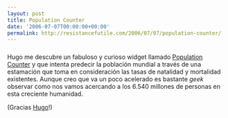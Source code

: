 ```yaml
---
layout: post
title: Population Counter
date: '2006-07-07T00:00:00+00:00'
permalink: http://resistancefutile.com/2006/07/07/population-counter/
---
```

<a href="http://www.apple.com/downloads/dashboard/reference/populationcounter.html"><img style="display:block; margin:0px auto 10px; text-align:center;cursor:pointer; cursor:hand;" src="http://photos1.blogger.com/blogger/6639/1972/320/Imagen%201.6.png" border="0" alt="" /></a>Hugo me descubre un fabuloso y curioso widget llamado <a href="http://www.apple.com/downloads/dashboard/reference/populationcounter.html">Population Counter</a> y que intenta predecir la población mundial a través de una estamación que toma en consideración las tasas de natalidad y mortalidad existentes. Aunque creo que va un poco acelerado es bastante <span style="font-style:italic;">geek</span> observar como nos vamos acercando a los 6.540 millones de personas en esta creciente humanidad.

(Gracias <a href="http://solo.infames.org">Hugo</a>!)
